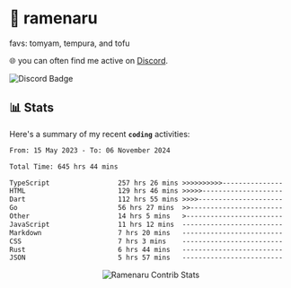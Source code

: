 # 🍜 ramenaru
favs: tomyam, tempura, and tofu

🌐 you can often find me active on [Discord](https://discordapp.com/users/503291004200157185).

![Discord Badge](https://dcbadge.vercel.app/api/shield/503291004200157185)

## 📊 Stats

Here's a summary of my recent **`coding`** activities:

<!--START_SECTION:waka-->

```txt
From: 15 May 2023 - To: 06 November 2024

Total Time: 645 hrs 44 mins

TypeScript                 257 hrs 26 mins >>>>>>>>>>---------------   39.87 %
HTML                       129 hrs 46 mins >>>>>--------------------   20.10 %
Dart                       112 hrs 55 mins >>>>---------------------   17.49 %
Go                         56 hrs 27 mins  >>-----------------------   08.74 %
Other                      14 hrs 5 mins   >------------------------   02.18 %
JavaScript                 11 hrs 12 mins  -------------------------   01.73 %
Markdown                   7 hrs 20 mins   -------------------------   01.14 %
CSS                        7 hrs 3 mins    -------------------------   01.09 %
Rust                       6 hrs 44 mins   -------------------------   01.04 %
JSON                       5 hrs 57 mins   -------------------------   00.92 %
```

<!--END_SECTION:waka-->

<div style="text-align: center;">
   <img align="center" src="https://github-readme-streak-stats.herokuapp.com/?user=Ramenaru&theme=dark&card_width=520" alt="Ramenaru Contrib Stats" />
</div>

